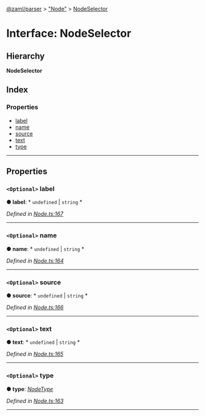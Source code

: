 [@zaml/parser](../README.md) > ["Node"](../modules/_node_.md) > [NodeSelector](../interfaces/_node_.nodeselector.md)

# Interface: NodeSelector

## Hierarchy

**NodeSelector**

## Index

### Properties

* [label](_node_.nodeselector.md#label)
* [name](_node_.nodeselector.md#name)
* [source](_node_.nodeselector.md#source)
* [text](_node_.nodeselector.md#text)
* [type](_node_.nodeselector.md#type)

---

## Properties

<a id="label"></a>

### `<Optional>` label

**● label**: * `undefined` &#124; `string`
*

*Defined in [Node.ts:167](https://github.com/nexushubs/zaml-lang/blob/1a52cac/packages/zaml-parser/src/Node.ts#L167)*

___
<a id="name"></a>

### `<Optional>` name

**● name**: * `undefined` &#124; `string`
*

*Defined in [Node.ts:164](https://github.com/nexushubs/zaml-lang/blob/1a52cac/packages/zaml-parser/src/Node.ts#L164)*

___
<a id="source"></a>

### `<Optional>` source

**● source**: * `undefined` &#124; `string`
*

*Defined in [Node.ts:166](https://github.com/nexushubs/zaml-lang/blob/1a52cac/packages/zaml-parser/src/Node.ts#L166)*

___
<a id="text"></a>

### `<Optional>` text

**● text**: * `undefined` &#124; `string`
*

*Defined in [Node.ts:165](https://github.com/nexushubs/zaml-lang/blob/1a52cac/packages/zaml-parser/src/Node.ts#L165)*

___
<a id="type"></a>

### `<Optional>` type

**● type**: *[NodeType](../enums/_node_.nodetype.md)*

*Defined in [Node.ts:163](https://github.com/nexushubs/zaml-lang/blob/1a52cac/packages/zaml-parser/src/Node.ts#L163)*

___

